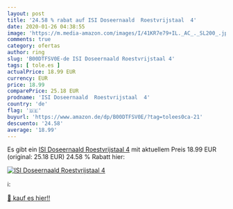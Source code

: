 ```yaml
---
layout: post
title: '24.58 % rabat auf ISI Doseernaald  Roestvrijstaal  4'
date: 2020-01-26 04:38:55
image: 'https://m.media-amazon.com/images/I/41KR7e79+IL._AC_._SL200_.jpg'
comments: true
category: ofertas
author: ring
slug: 'B00DTFSV0E-de ISI Doseernaald Roestvrijstaal 4'
tags: [ tole.es ]
actualPrice: 18.99 EUR
currency: EUR
price: 18.99
comparePrice: 25.18 EUR
prodname: 'ISI Doseernaald  Roestvrijstaal  4'
country: 'de'
flag: '🇩🇪'
buyurl: 'https://www.amazon.de/dp/B00DTFSV0E/?tag=tolees0ca-21'
descuento: '24.58'
average: '18.99'
---
```


Es gibt ein [ISI Doseernaald  Roestvrijstaal  4](https://www.amazon.de/dp/B00DTFSV0E/?tag=tolees0ca-21) mit aktuellem Preis 18.99 EUR (original: 25.18 EUR) 24.58 % Rabatt hier:

[![ISI Doseernaald  Roestvrijstaal  4](https://m.media-amazon.com/images/I/41KR7e79+IL._AC_._SL200_.jpg)](https://www.amazon.de/dp/B00DTFSV0E/?tag=tolees0ca-21)

ℹ️:


[🛒 kauf es hier!!](https://www.amazon.de/dp/B00DTFSV0E/?tag=tolees0ca-21)

